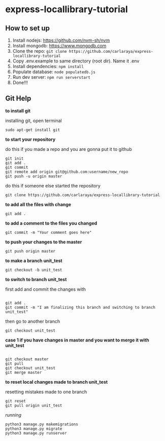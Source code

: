 # express-locallibrary-tutorial

## How to set up
1. Install nodejs: https://github.com/nvm-sh/nvm
1. Install mongodb: https://www.mongodb.com
1. Clone the repo: `git clone https://github.com/carlaraya/express-locallibrary-tutorial`
1. Copy .env.example to same directory (root dir). Name it .env
1. Install dependencies: `npm install`
1. Populate database: `node populatedb.js`
1. Run dev server: `npm run serverstart`
1. Done!!!

## Git Help

**to install git**

installing git, open terminal

```
sudo apt-get install git
```




**to start your repository**

do this if you made a repo and you are gonna put it to github
```
git init
git add .
git commit
git remote add origin git@github.com:username/new_repo
git push -u origin master
```

do this if someone else started the repository
```
git clone https://github.com/carlaraya/express-locallibrary-tutorial
```
**to add all the files with change**
```
git add .
```

**to add a comment to the files you changed**
```
git commit -m "Your comment goes here"
```

**to push your changes to the master**
```
git push origin master
```

**to make a branch unit_test**
```
git checkout -b unit_test
```

**to switch to branch unit_test**

first add and commit the changes with
```

git add .
git commit -m "I am finalizing this branch and switching to branch unit_test"
```

then go to another branch
```
git checkout unit_test
```

**case 1 if you have changes in master and you want to merge it with unit_test**

```

git checkout master
git pull
git checkout unit_test
git merge master
```


**to reset local changes made to branch unit_test**

resetting mistakes made to one branch

```
git reset
git pull origin unit_test
```

*running*
```
python3 manage.py makemigrations
python3 manage.py migrate
python3 manage.py runserver
```
